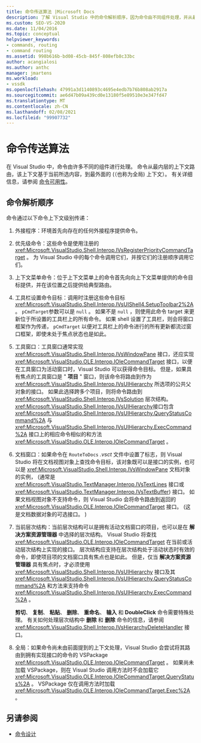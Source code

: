 ```yaml
---
title: 命令传送算法 |Microsoft Docs
description: 了解 Visual Studio 中的命令解析顺序，因为命令由不同组件处理，并从最内部到最外层上下文。
ms.custom: SEO-VS-2020
ms.date: 11/04/2016
ms.topic: conceptual
helpviewer_keywords:
- commands, routing
- command routing
ms.assetid: 998b616b-bd08-45cb-845f-808efb8c33bc
author: acangialosi
ms.author: anthc
manager: jmartens
ms.workload:
- vssdk
ms.openlocfilehash: 47991a3d1140893c4695e4edb7b76b808ab2917a
ms.sourcegitcommit: ae6d47b09a439cd0e13180f5e89510e3e347fd47
ms.translationtype: MT
ms.contentlocale: zh-CN
ms.lasthandoff: 02/08/2021
ms.locfileid: "99907732"
---
```

# <a name="command-routing-algorithm"></a>命令传送算法
在 Visual Studio 中，命令由许多不同的组件进行处理。 命令从最内层的上下文路由，该上下文基于当前所选内容，到最外面的 (（也称为全局) 上下文）。 有关详细信息，请参阅 [命令可用性](../../extensibility/internals/command-availability.md)。

## <a name="order-of-command-resolution"></a>命令解析顺序
 命令通过以下命令上下文级别传递：

1. 外接程序：环境首先向存在的任何外接程序提供命令。

2. 优先级命令：这些命令是使用注册的 <xref:Microsoft.VisualStudio.Shell.Interop.IVsRegisterPriorityCommandTarget> 。 为 Visual Studio 中的每个命令调用它们，并按它们的注册顺序调用它们。

3. 上下文菜单命令：位于上下文菜单上的命令首先向向上下文菜单提供的命令目标提供，并在该位置之后提供给典型路由。

4. 工具栏设置命令目标：调用时注册这些命令目标 <xref:Microsoft.VisualStudio.Shell.Interop.IVsUIShell4.SetupToolbar2%2A> 。 `pCmdTarget`参数可以是 `null` 。 如果不是 `null` ，则使用此命令 target 来更新位于所设置的工具栏上的所有命令。 如果 shell 设置了工具栏，则会将窗口框架作为传递， `pCmdTarget` 以便对工具栏上的命令进行的所有更新都流过窗口框架，即使未处于焦点状态也是如此。

5. 工具窗口：工具窗口通常实现 <xref:Microsoft.VisualStudio.Shell.Interop.IVsWindowPane> 接口，还应实现 <xref:Microsoft.VisualStudio.OLE.Interop.IOleCommandTarget> 接口，以便在工具窗口为活动窗口时，Visual Studio 可以获得命令目标。 但是，如果具有焦点的工具窗口是 " **项目** " 窗口，则该命令将路由到作为 <xref:Microsoft.VisualStudio.Shell.Interop.IVsUIHierarchy> 所选项的公共父对象的接口。 如果此选择跨多个项目，则将命令路由到 <xref:Microsoft.VisualStudio.Shell.Interop.IVsSolution> 层次结构。 <xref:Microsoft.VisualStudio.Shell.Interop.IVsUIHierarchy>接口包含 <xref:Microsoft.VisualStudio.Shell.Interop.IVsUIHierarchy.QueryStatusCommand%2A> 与 <xref:Microsoft.VisualStudio.Shell.Interop.IVsUIHierarchy.ExecCommand%2A> 接口上的相应命令相似的和方法 <xref:Microsoft.VisualStudio.OLE.Interop.IOleCommandTarget> 。

6. 文档窗口：如果命令在 `RouteToDocs` *.vsct* 文件中设置了标志，则 Visual Studio 将在文档视图对象上查找命令目标，该对象既可以是接口的实例，也可以是 <xref:Microsoft.VisualStudio.Shell.Interop.IVsWindowPane> 文档对象的实例， (通常是 <xref:Microsoft.VisualStudio.TextManager.Interop.IVsTextLines> 接口或 <xref:Microsoft.VisualStudio.TextManager.Interop.IVsTextBuffer>) 接口。 如果文档视图对象不支持命令，则 Visual Studio 会将命令路由到返回的 <xref:Microsoft.VisualStudio.OLE.Interop.IOleCommandTarget> 接口。  (这是文档数据对象的可选接口。 ) 

7. 当前层次结构：当前层次结构可以是拥有活动文档窗口的项目，也可以是在 **解决方案资源管理器** 中选择的层次结构。 Visual Studio 将查找 <xref:Microsoft.VisualStudio.OLE.Interop.IOleCommandTarget> 在当前或活动层次结构上实现的接口。 层次结构应支持在层次结构处于活动状态时有效的命令，即使项目项的文档窗口具有焦点也是如此。 但是，仅当 **解决方案资源管理器** 具有焦点时，才必须使用 <xref:Microsoft.VisualStudio.Shell.Interop.IVsUIHierarchy> 接口及其 <xref:Microsoft.VisualStudio.Shell.Interop.IVsUIHierarchy.QueryStatusCommand%2A> 和方法来支持命令 <xref:Microsoft.VisualStudio.Shell.Interop.IVsUIHierarchy.ExecCommand%2A> 。

     **剪切**、 **复制**、 **粘贴**、 **删除**、 **重命名**、 **输入** 和 **DoubleClick** 命令需要特殊处理。 有关如何处理层次结构中 **删除** 和 **删除** 命令的信息，请参阅 <xref:Microsoft.VisualStudio.Shell.Interop.IVsHierarchyDeleteHandler> 接口。

8. 全局：如果命令尚未由前面提到的上下文处理，Visual Studio 会尝试将其路由到拥有实现接口的命令的 VSPackage <xref:Microsoft.VisualStudio.OLE.Interop.IOleCommandTarget> 。 如果尚未加载 VSPackage，则在 Visual Studio 调用方法时不会加载它 <xref:Microsoft.VisualStudio.OLE.Interop.IOleCommandTarget.QueryStatus%2A> 。 VSPackage 仅在调用方法时加载 <xref:Microsoft.VisualStudio.OLE.Interop.IOleCommandTarget.Exec%2A> 。

## <a name="see-also"></a>另请参阅
- [命令设计](../../extensibility/internals/command-design.md)
